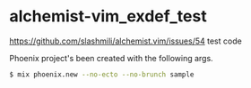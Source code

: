 # alchemist-vim_exdef_test
https://github.com/slashmili/alchemist.vim/issues/54 test code

Phoenix project's been created with the following args.

```bash
$ mix phoenix.new --no-ecto --no-brunch sample
```
